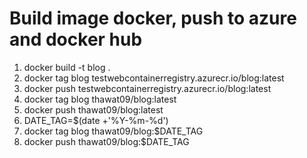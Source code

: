 # Build image docker, push to azure and docker hub 
1. docker build -t blog .
2. docker tag blog testwebcontainerregistry.azurecr.io/blog:latest
3. docker push testwebcontainerregistry.azurecr.io/blog:latest
4. docker tag blog thawat09/blog:latest
5. docker push thawat09/blog:latest
6. DATE_TAG=$(date +'%Y-%m-%d')
7. docker tag blog thawat09/blog:$DATE_TAG
8. docker push thawat09/blog:$DATE_TAG
